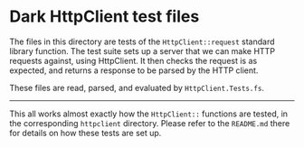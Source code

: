 # Dark HttpClient test files

The files in this directory are tests of the `HttpClient::request` standard
library function. The test suite sets up a server that we can make HTTP requests
against, using HttpClient. It then checks the request is as expected, and
returns a response to be parsed by the HTTP client.

These files are read, parsed, and evaluated by `HttpClient.Tests.fs`.

---

This all works almost exactly how the `HttpClient::` functions are tested, in the
corresponding `httpclient` directory. Please refer to the `README.md` there for
details on how these tests are set up.
